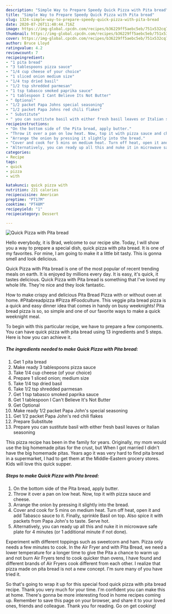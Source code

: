 ```yaml
---
description: "Simple Way to Prepare Speedy Quick Pizza with Pita bread"
title: "Simple Way to Prepare Speedy Quick Pizza with Pita bread"
slug: 1324-simple-way-to-prepare-speedy-quick-pizza-with-pita-bread
date: 2020-07-26T11:40:44.716Z
image: https://img-global.cpcdn.com/recipes/b36229ff5aebc5eb/751x532cq70/quick-pizza-with-pita-bread-recipe-main-photo.jpg
thumbnail: https://img-global.cpcdn.com/recipes/b36229ff5aebc5eb/751x532cq70/quick-pizza-with-pita-bread-recipe-main-photo.jpg
cover: https://img-global.cpcdn.com/recipes/b36229ff5aebc5eb/751x532cq70/quick-pizza-with-pita-bread-recipe-main-photo.jpg
author: Bruce Lloyd
ratingvalue: 4.2
reviewcount: 7
recipeingredient:
- "1 pita bread"
- "3 tablespoons pizza sauce"
- "1/4 cup cheese of your choice"
- "1 sliced onion medium size"
- "1/4 tsp dried basil"
- "1/2 tsp shredded parmesan"
- "1 tsp tabasco smoked paprika sauce"
- "1 tablespoon I Cant Believe Its Not Butter"
- " Optional"
- "1/2 packet Papa Johns special seasoning"
- "1/2 packet Papa Johns red chili flakes"
- " Substitute"
- " you can sustitute basil with either fresh basil leaves or Italian seasoning"
recipeinstructions:
- "On the bottom side of the Pita bread, apply butter."
- "Throw it over a pan on low heat. Now, top it with pizza sauce and cheese."
- "Arrange the onion by pressing it slightly into the bread."
- "Cover and cook for 5 mins on medium heat. Turn off heat, open it and add Tabasco sauce to it. Finally, sprinkle Basil on top. Also spice it with packets from Papa John&#39;s to taste. Serve hot."
- "Alternatively, you can ready up all this and nuke it in microwave safe plate for 4 minutes (or 1 additional minute if not done)."
categories:
- Recipe
tags:
- quick
- pizza
- with

katakunci: quick pizza with 
nutrition: 221 calories
recipecuisine: American
preptime: "PT17M"
cooktime: "PT48M"
recipeyield: "1"
recipecategory: Dessert

---
```



![Quick Pizza with Pita bread](https://img-global.cpcdn.com/recipes/b36229ff5aebc5eb/751x532cq70/quick-pizza-with-pita-bread-recipe-main-photo.jpg)

Hello everybody, it is Brad, welcome to our recipe site. Today, I will show you a way to prepare a special dish, quick pizza with pita bread. It is one of my favorites. For mine, I am going to make it a little bit tasty. This is gonna smell and look delicious.

Quick Pizza with Pita bread is one of the most popular of recent trending meals on earth. It is enjoyed by millions every day. It is easy, it's quick, it tastes delicious. Quick Pizza with Pita bread is something that I've loved my whole life. They're nice and they look fantastic.

How to make crispy and delicious Pita Bread Pizza with or without oven at home. #Pitabreadpizza #Pizza #Foodculture. This veggie pita bread pizza is a quick and easy dinner idea that comes in handy on busy weeknights! Pita bread pizza is so, so simple and one of our favorite ways to make a quick weeknight meal.


To begin with this particular recipe, we have to prepare a few components. You can have quick pizza with pita bread using 13 ingredients and 5 steps. Here is how you can achieve it.

<!--inarticleads1-->

##### The ingredients needed to make Quick Pizza with Pita bread:

1. Get 1 pita bread
1. Make ready 3 tablespoons pizza sauce
1. Take 1/4 cup cheese (of your choice)
1. Prepare 1 sliced onion; medium size
1. Take 1/4 tsp dried basil
1. Take 1/2 tsp shredded parmesan
1. Get 1 tsp tabasco smoked paprika sauce
1. Get 1 tablespoon I Can&#39;t Believe It&#39;s Not Butter
1. Get  Optional
1. Make ready 1/2 packet Papa John&#39;s special seasoning
1. Get 1/2 packet Papa John&#39;s red chili flakes
1. Prepare  Substitute
1. Prepare  you can sustitute basil with either fresh basil leaves or Italian seasoning


This pizza recipe has been in the family for years. Originally, my mom would use the big homemade pitas for the crust, but When I got married I didn&#39;t have the big homemade pitas. Years ago it was very hard to find pita bread in a supermarket, I had to get them at the Middle-Eastern grocery stores. Kids will love this quick supper. 

<!--inarticleads2-->

##### Steps to make Quick Pizza with Pita bread:

1. On the bottom side of the Pita bread, apply butter.
1. Throw it over a pan on low heat. Now, top it with pizza sauce and cheese.
1. Arrange the onion by pressing it slightly into the bread.
1. Cover and cook for 5 mins on medium heat. Turn off heat, open it and add Tabasco sauce to it. Finally, sprinkle Basil on top. Also spice it with packets from Papa John&#39;s to taste. Serve hot.
1. Alternatively, you can ready up all this and nuke it in microwave safe plate for 4 minutes (or 1 additional minute if not done).


Experiment with different toppings such as sweetcorn and ham. Pizza only needs a few minutes to cook. In the Air Fryer and with Pita Bread, we need a lower temperature for a longer time to give the Pita a chance to warm up and not burn Air Fryers tend to cook quicker than ovens, I have found and different brands of Air Fryers cook different from each other. I realize that pizza made on pita bread is not a new concept. I&#39;m sure many of you have tried it. 

So that's going to wrap it up for this special food quick pizza with pita bread recipe. Thank you very much for your time. I'm confident you can make this at home. There's gonna be more interesting food in home recipes coming up. Remember to save this page on your browser, and share it to your loved ones, friends and colleague. Thank you for reading. Go on get cooking!
